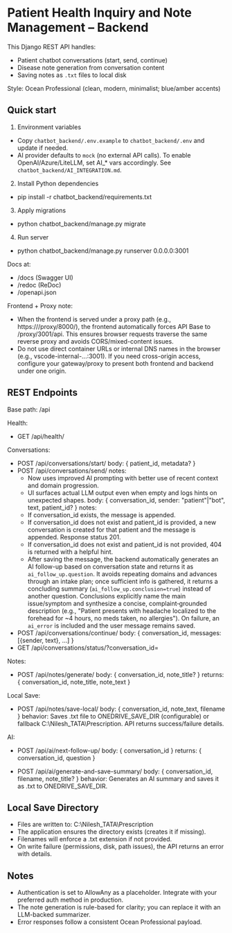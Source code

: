 # Patient Health Inquiry and Note Management – Backend

This Django REST API handles:
- Patient chatbot conversations (start, send, continue)
- Disease note generation from conversation content
- Saving notes as `.txt` files to local disk

Style: Ocean Professional (clean, modern, minimalist; blue/amber accents)

## Quick start

1) Environment variables
- Copy `chatbot_backend/.env.example` to `chatbot_backend/.env` and update if needed.
- AI provider defaults to `mock` (no external API calls). To enable OpenAI/Azure/LiteLLM, set AI_* vars accordingly. See `chatbot_backend/AI_INTEGRATION.md`.

2) Install Python dependencies
- pip install -r chatbot_backend/requirements.txt

3) Apply migrations
- python chatbot_backend/manage.py migrate

4) Run server
- python chatbot_backend/manage.py runserver 0.0.0.0:3001

Docs at:
- /docs (Swagger UI)
- /redoc (ReDoc)
- /openapi.json

Frontend + Proxy note:
- When the frontend is served under a proxy path (e.g., https://<host>/proxy/8000/), the frontend automatically forces API Base to /proxy/3001/api. This ensures browser requests traverse the same reverse proxy and avoids CORS/mixed-content issues.
- Do not use direct container URLs or internal DNS names in the browser (e.g., vscode-internal-...:3001). If you need cross-origin access, configure your gateway/proxy to present both frontend and backend under one origin.

## REST Endpoints

Base path: /api

Health:
- GET /api/health/

Conversations:
- POST /api/conversations/start/
  body: { patient_id, metadata? }
- POST /api/conversations/send/
  notes:
    - Now uses improved AI prompting with better use of recent context and domain progression.
    - UI surfaces actual LLM output even when empty and logs hints on unexpected shapes.
  body: { conversation_id, sender: "patient"|"bot", text, patient_id? }
  notes:
    - If conversation_id exists, the message is appended.
    - If conversation_id does not exist and patient_id is provided, a new conversation is created for that patient and the message is appended. Response status 201.
    - If conversation_id does not exist and patient_id is not provided, 404 is returned with a helpful hint.
    - After saving the message, the backend automatically generates an AI follow-up based on conversation state and returns it as `ai_follow_up.question`. It avoids repeating domains and advances through an intake plan; once sufficient info is gathered, it returns a concluding summary (`ai_follow_up.conclusion=true`) instead of another question. Conclusions explicitly name the main issue/symptom and synthesize a concise, complaint‑grounded description (e.g., "Patient presents with headache localized to the forehead for ~4 hours, no meds taken, no allergies"). On failure, an `ai_error` is included and the user message remains saved.
- POST /api/conversations/continue/
  body: { conversation_id, messages: [{sender, text}, ...] }
- GET /api/conversations/status/?conversation_id=<uuid>

Notes:
- POST /api/notes/generate/
  body: { conversation_id, note_title? }
  returns: { conversation_id, note_title, note_text }

Local Save:
- POST /api/notes/save-local/
  body: { conversation_id, note_text, filename }
  behavior: Saves .txt file to ONEDRIVE_SAVE_DIR (configurable) or fallback C:\Nilesh_TATA\Prescription. API returns success/failure details.

AI:
- POST /api/ai/next-follow-up/
  body: { conversation_id }
  returns: { conversation_id, question }

- POST /api/ai/generate-and-save-summary/
  body: { conversation_id, filename, note_title? }
  behavior: Generates an AI summary and saves it as .txt to ONEDRIVE_SAVE_DIR.

## Local Save Directory

- Files are written to: C:\Nilesh_TATA\Prescription
- The application ensures the directory exists (creates it if missing).
- Filenames will enforce a .txt extension if not provided.
- On write failure (permissions, disk, path issues), the API returns an error with details.

## Notes

- Authentication is set to AllowAny as a placeholder. Integrate with your preferred auth method in production.
- The note generation is rule-based for clarity; you can replace it with an LLM-backed summarizer.
- Error responses follow a consistent Ocean Professional payload.